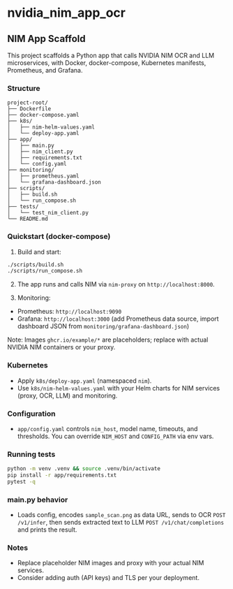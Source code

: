 # nvidia_nim_app_ocr

## NIM App Scaffold

This project scaffolds a Python app that calls NVIDIA NIM OCR and LLM microservices, with Docker, docker-compose, Kubernetes manifests, Prometheus, and Grafana.

### Structure

```
project-root/
├── Dockerfile
├── docker-compose.yaml
├── k8s/
│   ├── nim-helm-values.yaml
│   └── deploy-app.yaml
├── app/
│   ├── main.py
│   ├── nim_client.py
│   ├── requirements.txt
│   └── config.yaml
├── monitoring/
│   ├── prometheus.yaml
│   └── grafana-dashboard.json
├── scripts/
│   ├── build.sh
│   └── run_compose.sh
├── tests/
│   └── test_nim_client.py
└── README.md
```

### Quickstart (docker-compose)

1. Build and start:
```bash
./scripts/build.sh
./scripts/run_compose.sh
```

2. The app runs and calls NIM via `nim-proxy` on `http://localhost:8000`.

3. Monitoring:
- Prometheus: `http://localhost:9090`
- Grafana: `http://localhost:3000` (add Prometheus data source, import dashboard JSON from `monitoring/grafana-dashboard.json`)

Note: Images `ghcr.io/example/*` are placeholders; replace with actual NVIDIA NIM containers or your proxy.

### Kubernetes

- Apply `k8s/deploy-app.yaml` (namespaced `nim`).
- Use `k8s/nim-helm-values.yaml` with your Helm charts for NIM services (proxy, OCR, LLM) and monitoring.

### Configuration

- `app/config.yaml` controls `nim_host`, model name, timeouts, and thresholds. You can override `NIM_HOST` and `CONFIG_PATH` via env vars.

### Running tests

```bash
python -m venv .venv && source .venv/bin/activate
pip install -r app/requirements.txt
pytest -q
```

### main.py behavior

- Loads config, encodes `sample_scan.png` as data URL, sends to OCR `POST /v1/infer`, then sends extracted text to LLM `POST /v1/chat/completions` and prints the result.

### Notes

- Replace placeholder NIM images and proxy with your actual NIM services.
- Consider adding auth (API keys) and TLS per your deployment.
